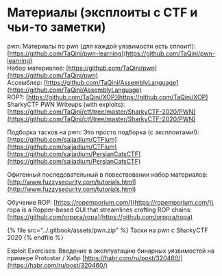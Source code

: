# Материалы (эксплоиты с CTF и чьи-то заметки)

pwn: Материалы по pwn (для каждой уязвимости есть сплоит!): [https://github.com/TaQini/pwn-learning](https://github.com/TaQini/pwn-learning) \
Набор материалов: [https://github.com/TaQini/pwn](https://github.com/TaQini/pwn) \
Ассемблер: [https://github.com/TaQini/AssemblyLanguage](https://github.com/TaQini/AssemblyLanguage) \
ROP?: [https://github.com/TaQini/XOP](https://github.com/TaQini/XOP) \
SharkyCTF PWN Writeups (with exploits): [https://github.com/TaQini/ctf/tree/master/SharkyCTF-2020/PWN](https://github.com/TaQini/ctf/tree/master/SharkyCTF-2020/PWN)

Подборка тасков на pwn: Это просто подборка (с эксплоитами!): [https://github.com/sajjadium/CTFium](https://github.com/sajjadium/CTFium) \
[https://github.com/sajjadium/PersianCatsCTF](https://github.com/sajjadium/PersianCatsCTF)

Офигенный последовательный в повествовании набор материалов: [http://www.fuzzysecurity.com/tutorials.html](http://www.fuzzysecurity.com/tutorials.html)

Обучение ROP: [https://ropemporium.com/](https://ropemporium.com/)\
ropa is a Ropper-based GUI that streamlines crafting ROP chains: [https://github.com/orppra/ropa](https://github.com/orppra/ropa)

{% file src="../.gitbook/assets/pwn.zip" %}
Таски на pwn  c SharkyCTF 2020
{% endfile %}

Exploit Exercises: Введение в эксплуатацию бинарных уязвимостей на примере Protostar / Хабр [https://habr.com/ru/post/320460/](https://habr.com/ru/post/320460/)

